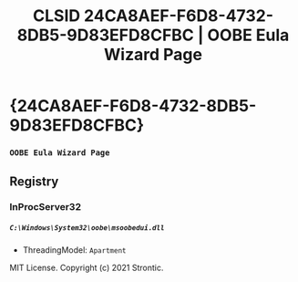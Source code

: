 ﻿---
title: "CLSID 24CA8AEF-F6D8-4732-8DB5-9D83EFD8CFBC | OOBE Eula Wizard Page"
excerpt: What is COM-Object CLSID 24CA8AEF-F6D8-4732-8DB5-9D83EFD8CFBC?
---

# {24CA8AEF-F6D8-4732-8DB5-9D83EFD8CFBC}

### `OOBE Eula Wizard Page`

## Registry


### InProcServer32

##### `C:\Windows\System32\oobe\msoobedui.dll`
* ThreadingModel: `Apartment`

MIT License. Copyright (c) 2021 Strontic.


